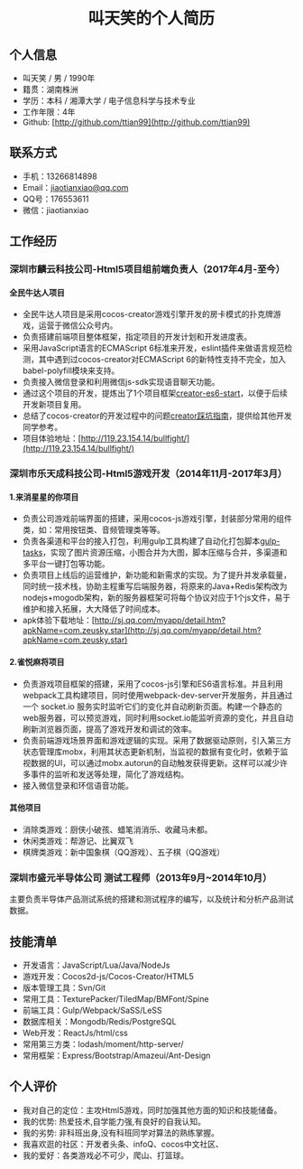 # <center>叫天笑的个人简历</center>
## 个人信息
-  叫天笑 / 男 / 1990年
- 籍贯：湖南株洲
- 学历：本科 / 湘潭大学 / 电子信息科学与技术专业 
- 工作年限：4年
- Github: [http://github.com/ttian99](http://github.com/ttian99)
## 联系方式
- 手机：13266814898
- Email：jiaotianxiao@qq.com
- QQ号：176553611
- 微信：jiaotianxiao
## 工作经历
### 深圳市麟云科技公司-Html5项目组前端负责人（2017年4月-至今）
#### 全民牛达人项目
- 全民牛达人项目是采用cocos-creator游戏引擎开发的房卡模式的扑克牌游戏，运营于微信公众号内。
- 负责搭建前端项目整体框架，指定项目的开发计划和开发进度表。
- 采用JavaScript语言的ECMAScript 6标准来开发，eslint插件来做语言规范检测，其中遇到过cocos-creator对ECMAScript 6的新特性支持不完全，加入babel-polyfill模块来支持。
- 负责接入微信登录和利用微信js-sdk实现语音聊天功能。
- 通过这个项目的开发，提炼出了1个项目框架[creator-es6-start](https://github.com/ttian99/creator-es6-start)，以便于后续开发新项目复用。
- 总结了cocos-creator的开发过程中的问题[creator踩坑指南](http://note.youdao.com/noteshare?id=3a17108027fab5826ea3f511d13cca79)，提供给其他开发同学参考。
- 项目体验地址：[http://119.23.154.14/bullfight/](http://119.23.154.14/bullfight/)
### 深圳市乐天成科技公司-Html5游戏开发（2014年11月-2017年3月）
#### 1.来消星星的你项目
- 负责公司游戏前端界面的搭建，采用cocos-js游戏引擎，封装部分常用的组件类，如：常用按钮类、音频管理类等等。
- 负责各渠道和平台的接入打包，利用gulp工具构建了自动化打包脚本[gulp-tasks](https://github.com/ttian99/gulp-tasks)，实现了图片资源压缩，小图合并为大图，脚本压缩与合并，多渠道和多平台一键打包等功能。
- 负责项目上线后的运营维护，新功能和新需求的实现。为了提升并发承载量，同时统一技术栈，协助主程重写后端服务器，将原来的Java+Redis架构改为nodejs+mogodb架构，新的服务器框架可将每个协议对应于1个js文件，易于维护和接入拓展，大大降低了时间成本。
- apk体验下载地址：[http://sj.qq.com/myapp/detail.htm?apkName=com.zeusky.star](http://sj.qq.com/myapp/detail.htm?apkName=com.zeusky.star)
#### 2.雀悦麻将项目
- 负责游戏项目框架的搭建，采用了cocos-js引擎和ES6语言标准。并且利用webpack工具构建项目，同时使用webpack-dev-server开发服务，并且通过一个 socket.io 服务实时监听它们的变化并自动刷新页面。构建一个静态的web服务器，可以预览游戏，同时利用socket.io能监听资源的变化，并且自动刷新浏览器页面，提高了游戏开发和调试的效率。
- 负责前端游戏场景界面和游戏逻辑的实现。采用了数据驱动原则，引入第三方状态管理库mobx，利用其状态更新机制，当监视的数据有变化时，依赖于监视数据的UI，可以通过mobx.autorun的自动触发获得更新。这样可以减少许多事件的监听和发送等处理，简化了游戏结构。
- 接入微信登录和环信语音功能。
#### 其他项目
- 消除类游戏：厨侠小破孩、蜡笔消消乐、收藏马未都。
- 休闲类游戏：帮游记、比翼双飞
- 棋牌类游戏：新中国象棋（QQ游戏）、五子棋（QQ游戏）
### 深圳市盛元半导体公司 测试工程师（2013年9月~2014年10月）
主要负责半导体产品测试系统的搭建和测试程序的编写，以及统计和分析产品测试数据。

## 技能清单
- 开发语言：JavaScript/Lua/Java/NodeJs
- 游戏开发：Cocos2d-js/Cocos-Creator/HTML5
- 版本管理工具：Svn/Git
- 常用工具：TexturePacker/TiledMap/BMFont/Spine
- 前端工具：Gulp/Webpack/SaSS/LeSS
- 数据库相关：Mongodb/Redis/PostgreSQL
- Web开发：ReactJs/html/css
- 常用第三方类：lodash/moment/http-server/
- 常用框架：Express/Bootstrap/Amazeui/Ant-Design

## 个人评价
- 我对自己的定位：主攻Html5游戏，同时加强其他方面的知识和技能储备。
- 我的优势: 热爱技术,自学能力强,有良好的自我认知。
- 我的劣势: 非科班出身,没有科班同学对算法的熟练掌握。
- 我喜欢逛的社区：开发者头条、infoQ、cocos中文社区、
-  我的爱好：各类游戏必不可少，爬山、打篮球。



      